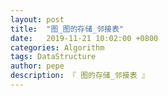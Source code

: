 ```yaml
---
layout: post
title:  "图_图的存储_邻接表"
date:   2019-11-21 10:02:00 +0800
categories: Algorithm
tags: DataStructure
author: pepe
description: 『 图的存储_邻接表 』
---
```







































